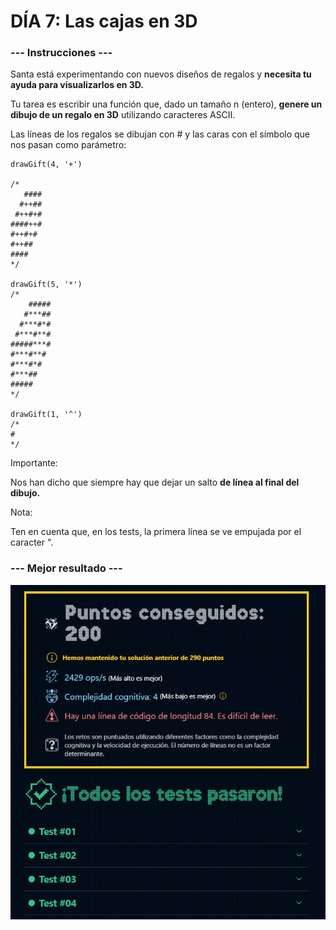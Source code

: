 # DÍA 7: Las cajas en 3D

### --- Instrucciones ---

Santa está experimentando con nuevos diseños de regalos y **necesita tu ayuda para visualizarlos en 3D.**

Tu tarea es escribir una función que, dado un tamaño n (entero), **genere un dibujo de un regalo en 3D** utilizando caracteres ASCII.

Las líneas de los regalos se dibujan con # y las caras con el símbolo que nos pasan como parámetro:

~~~
drawGift(4, '+')

/*
   ####
  #++##
 #++#+#
####++#
#++#+#
#++##
####
*/

drawGift(5, '*')
/*
    #####
   #***##
  #***#*#
 #***#**#
#####***#
#***#**#
#***#*#
#***##
#####
*/

drawGift(1, '^')
/*
#
*/
~~~

Importante:

Nos han dicho que siempre hay que dejar un salto **de línea al final del dibujo.**

Nota: 

Ten en cuenta que, en los tests, la primera línea se ve empujada por el caracter ".

### --- Mejor resultado ---

![challenge-1-result](best-result.JPG)